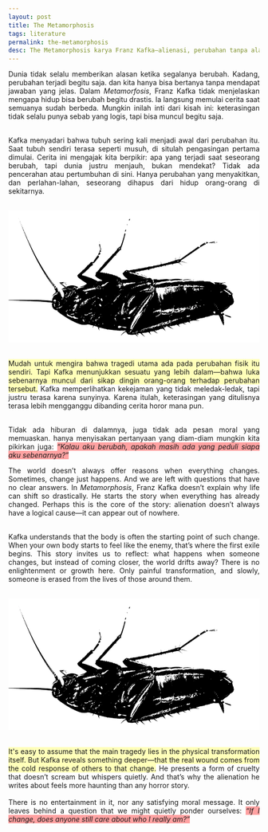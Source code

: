 ```yaml
---
layout: post
title: The Metamorphosis
tags: literature
permalink: the-metamorphosis
desc: The Metamorphosis karya Franz Kafka—alienasi, perubahan tanpa alasan, dan tragedi dari ketidakpedulian.
---
```

<p>
<div style="text-align: justify;" data-lang="id" class="hidden">
Dunia tidak selalu memberikan alasan ketika segalanya berubah. Kadang, perubahan terjadi begitu saja. dan kita hanya
bisa bertanya tanpa mendapat jawaban yang jelas. Dalam <em>Metamorfosis</em>, Franz Kafka tidak menjelaskan mengapa
hidup bisa berubah begitu drastis. Ia langsung memulai cerita saat semuanya sudah berbeda. Mungkin inilah inti dari
kisah ini: keterasingan tidak selalu punya sebab yang logis, tapi bisa muncul begitu saja.
<br><br>

Kafka menyadari bahwa tubuh sering kali menjadi awal dari perubahan itu. Saat tubuh sendiri terasa seperti musuh, di
situlah pengasingan pertama dimulai. Cerita ini mengajak kita berpikir: apa yang terjadi saat seseorang berubah,
tapi dunia justru menjauh, bukan mendekat? Tidak ada pencerahan atau pertumbuhan di sini. Hanya perubahan yang
menyakitkan, dan perlahan-lahan, seseorang dihapus dari hidup orang-orang di sekitarnya.<br><br>

<img src="/assets/img/f00389c5191fa9639a8896ae6e444eef248e6cbd932c4b1bd1f8f2f75eef8ca4.webp"
    alt="Metamorphosis" /><br><br>

<span style="background-color: rgb(255, 255, 185);">Mudah untuk mengira bahwa tragedi utama ada pada perubahan fisik
    itu sendiri. Tapi Kafka menunjukkan sesuatu yang lebih dalam—bahwa luka sebenarnya muncul dari sikap dingin
    orang-orang terhadap perubahan tersebut.</span> Kafka memperlihatkan kekejaman yang tidak meledak-ledak, tapi
justru terasa karena sunyinya. Karena itulah, keterasingan yang ditulisnya terasa lebih mengganggu dibanding cerita
horor mana pun.<br><br>

Tidak ada hiburan di dalamnya, juga tidak ada pesan moral yang memuaskan. hanya menyisakan pertanyaan yang diam-diam
mungkin kita pikirkan juga:
<span style="background-color: rgb(255, 161, 161);"><em>“Kalau aku berubah, apakah masih ada yang peduli siapa aku
        sebenarnya?”</em></span>
</div>

<div data-lang="en" style="text-align: justify;">
The world doesn’t always offer reasons when everything changes. Sometimes, change just happens. And we are left with
questions that have no clear answers. In <em>Metamorphosis</em>, Franz Kafka doesn’t explain why life can shift so
drastically. He starts the story when everything has already changed. Perhaps this is the core of the story:
alienation doesn’t always have a logical cause—it can appear out of nowhere.
<br><br>

Kafka understands that the body is often the starting point of such change. When your own body starts to feel like
the enemy, that’s where the first exile begins. This story invites us to reflect: what happens when someone changes,
but instead of coming closer, the world drifts away? There is no enlightenment or growth here. Only painful
transformation, and slowly, someone is erased from the lives of those around them.
<br><br>

<img src="/assets/img/f00389c5191fa9639a8896ae6e444eef248e6cbd932c4b1bd1f8f2f75eef8ca4.webp"
    alt="Metamorphosis" /><br><br>

<span style="background-color: rgb(255, 255, 185);">It's easy to assume that the main tragedy lies in the physical
    transformation itself. But Kafka reveals something deeper—that the real wound comes from the cold response of
    others to that change.</span> He presents a form of cruelty that doesn’t scream but whispers quietly. And that’s
why the alienation he writes about feels more haunting than any horror story.
<br><br>
There is no entertainment in it, nor any satisfying moral message. It only leaves behind a question that we might
quietly ponder ourselves:
<span style="background-color: rgb(255, 161, 161);"><em>“If I change, does anyone still care about who I really
        am?”</em></span>
</div>
</p>
